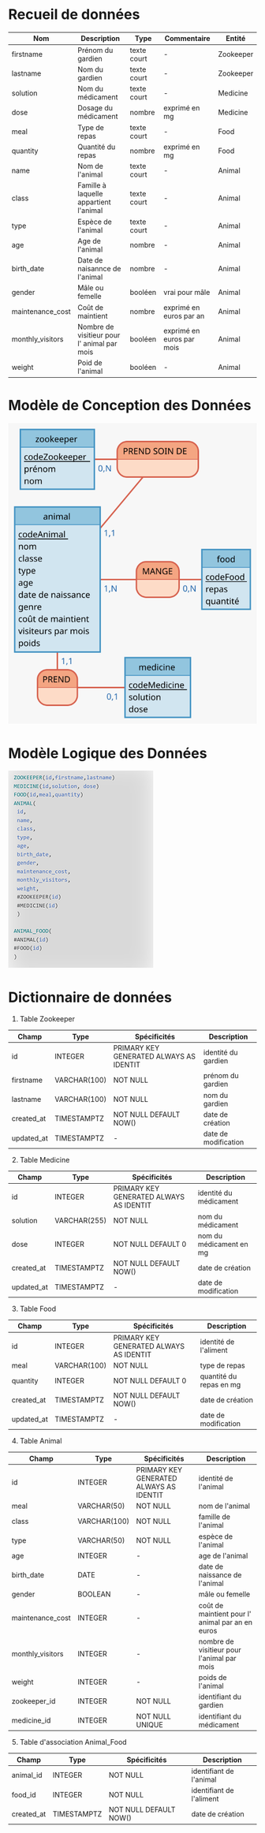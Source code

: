# Recueil de données

| Nom | Description | Type | Commentaire | Entité |
|-----|-------------|-------|------------|--------|
firstname | Prénom du gardien | texte court | - | Zookeeper |
lastname | Nom du gardien | texte court | - | Zookeeper |
solution | Nom du médicament | texte court | - | Medicine |
dose | Dosage du médicament |  nombre | exprimé en mg | Medicine |
meal | Type de repas | texte court | - | Food |
quantity | Quantité du repas |  nombre | exprimé en mg | Food |
name | Nom de l'animal | texte court | - | Animal |
class | Famille à laquelle appartient l'animal   | texte court | - | Animal |
type | Espèce de l'animal | texte court | - | Animal |
age | Age de l'animal | nombre | - | Animal |
birth_date | Date de naisannce de l'animal | nombre | - | Animal |
gender | Mâle ou femelle | booléen | vrai pour mâle | Animal |
maintenance_cost | Coût de maintient | nombre | exprimé en euros par an| Animal |
monthly_visitors | Nombre de visitieur pour l' animal par mois | booléen | exprimé en euros par mois | Animal |
weight | Poid de l'animal | booléen | - | Animal |

# Modèle de Conception des Données

<img src="./docs/mcd.svg" />

# Modèle Logique des Données 

<img src="./docs/mld.png" />

# Dictionnaire de données

1. Table Zookeeper


| Champ | Type | Spécificités | Description |
|-------|-----|---------------|-------------|
 id | INTEGER | PRIMARY KEY GENERATED ALWAYS AS IDENTIT | identité du gardien |
firstname | VARCHAR(100) | NOT NULL | prénom du gardien |
lastname | VARCHAR(100) | NOT NULL | nom du gardien |
created_at | TIMESTAMPTZ | NOT NULL DEFAULT NOW() | date de création |
updated_at | TIMESTAMPTZ | - | date de modification |

2. Table Medicine 

| Champ | Type | Spécificités | Description |
|-------|-----|---------------|-------------|
 id | INTEGER | PRIMARY KEY GENERATED ALWAYS AS IDENTIT | identité du médicament |
solution | VARCHAR(255) | NOT NULL | nom du médicament  |
dose | INTEGER | NOT NULL DEFAULT 0 | nom du médicament en mg |
created_at | TIMESTAMPTZ | NOT NULL DEFAULT NOW() | date de création |
updated_at | TIMESTAMPTZ | - | date de modification |

3. Table Food 

| Champ | Type | Spécificités | Description |
|-------|-----|---------------|-------------|
 id | INTEGER | PRIMARY KEY GENERATED ALWAYS AS IDENTIT | identité de l'aliment |
meal | VARCHAR(100) | NOT NULL | type de repas  |
quantity | INTEGER | NOT NULL DEFAULT 0 | quantité du repas en mg |
created_at | TIMESTAMPTZ | NOT NULL DEFAULT NOW() | date de création |
updated_at | TIMESTAMPTZ | - | date de modification |


4. Table Animal 

| Champ | Type | Spécificités | Description |
|-------|-----|---------------|-------------|
 id | INTEGER | PRIMARY KEY GENERATED ALWAYS AS IDENTIT | identité de l'animal |
meal | VARCHAR(50) | NOT NULL | nom de l'animal  |
class | VARCHAR(100) | NOT NULL | famille de l'animal  |
type | VARCHAR(50) | NOT NULL | espèce de l'animal  |
age | INTEGER | - | age de l'animal |
birth_date | DATE | - | date de naissance de l'animal |
gender | BOOLEAN | - | mâle ou femelle |
maintenance_cost | INTEGER | - | coût de maintient pour l' animal par an en euros|
monthly_visitors | INTEGER | - | nombre de visitieur pour l'animal par mois |
weight | INTEGER | - | poids de l'animal |
zookeeper_id | INTEGER | NOT NULL | identifiant du gardien|
medicine_id | INTEGER | NOT NULL UNIQUE  | identifiant du médicament |


5. Table d'association Animal_Food

| Champ | Type | Spécificités | Description |
|-------|-----|---------------|-------------|
animal_id | INTEGER | NOT NULL | identifiant de l'animal |
food_id | INTEGER | NOT NULL | identifiant de  l'aliment |
created_at | TIMESTAMPTZ | NOT NULL DEFAULT NOW() | date de création |